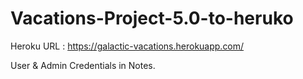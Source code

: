 # Vacations-Project-5.0-to-heruko

Heroku URL :
https://galactic-vacations.herokuapp.com/

User & Admin Credentials in Notes.
